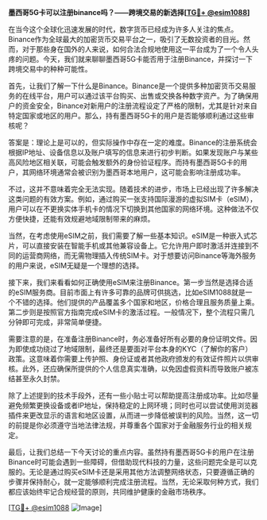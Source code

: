 **墨西哥5G卡可以注册binance吗？——跨境交易的新选择[[TG💪+ @esim1088](https://t.me/s/esim1088)]**

在当今这个全球化迅速发展的时代，数字货币已经成为许多人关注的焦点。Binance作为全球最大的加密货币交易平台之一，吸引了无数投资者的目光。然而，对于那些身在国外的人来说，如何合法合规地使用这一平台成为了一个令人头疼的问题。今天，我们就来聊聊墨西哥5G卡能否用于注册Binance，并探讨一下跨境交易中的种种可能性。

首先，让我们了解一下什么是Binance。Binance是一个提供多种加密货币交易服务的在线平台，用户可以通过该平台购买、出售或交换各种数字资产。为了确保用户的资金安全，Binance对新用户的注册流程设定了严格的限制，尤其是针对来自特定国家或地区的用户。那么，持有墨西哥5G卡的用户是否能够顺利通过这些审核呢？

答案是：理论上是可以的，但实际操作中存在一定的难度。Binance的注册系统会根据IP地址、设备信息以及账户填写的信息来进行初步判断。如果发现账户与某些高风险地区相关联，可能会触发额外的身份验证程序。而持有墨西哥5G卡的用户，其网络环境通常会被识别为墨西哥本地用户，这可能会影响注册成功率。

不过，这并不意味着完全无法实现。随着技术的进步，市场上已经出现了许多解决这类问题的有效方案。例如，通过购买一张支持国际漫游的虚拟SIM卡（eSIM），用户可以在不更换实体手机卡的情况下切换到其他国家的网络环境。这种做法不仅方便快捷，还能有效规避地域限制带来的麻烦。

当然，在考虑使用eSIM之前，我们需要了解一些基本知识。eSIM是一种嵌入式芯片，可以直接安装在智能手机或其他兼容设备上。它允许用户即时激活并连接到不同的运营商网络，而无需物理插入传统SIM卡。对于想要访问Binance等海外服务的用户来说，eSIM无疑是一个理想的选择。

接下来，我们来看看如何正确使用eSIM来注册Binance。第一步当然是选择合适的eSIM服务商。目前市面上有许多可靠的品牌可供挑选，比如eSIM1088就是一个不错的选择。他们提供的产品覆盖多个国家和地区，价格合理且服务质量上乘。第二步则是按照官方指南完成eSIM卡的激活过程。一般情况下，整个流程只需几分钟即可完成，非常简单便捷。

需要注意的是，在准备注册Binance时，务必准备好所有必要的身份证明文件。因为即使成功绕过了地域限制，最终还是要面对平台本身的KYC（了解你的客户）政策。这意味着你需要上传护照、身份证或者其他政府颁发的有效证件照片以供审核。此外，还应确保所提供的个人信息真实准确，以免因虚假资料而导致账户被冻结甚至永久封禁。

除了上述提到的技术手段外，还有一些小贴士可以帮助提高注册成功率。比如尽量避免频繁更换设备或者IP地址，保持稳定的上网环境；同时也可以尝试使用浏览器插件来更改显示的语言和地区设置，从而进一步降低被误判的风险。当然，这一切的前提是你必须遵守当地法律法规，并尊重各个国家对于金融服务行业的相关规定。

最后，让我们总结一下今天讨论的重点内容。虽然持有墨西哥5G卡的用户在注册Binance时可能会遇到一些障碍，但借助现代科技的力量，这些问题完全是可以克服的。无论是通过购买eSIM卡还是采用其他方法调整网络状态，只要遵循正确的步骤并保持耐心，就一定能够顺利完成注册流程。当然，无论采取何种方式，我们都应该始终牢记合规经营的原则，共同维护健康的金融市场秩序。

[[TG💪+ @esim1088](https://t.me/s/esim1088) ![Image](https://i.postimg.cc/4NQfJmqS/Snipaste-2025-05-13-00-14-12.png)]